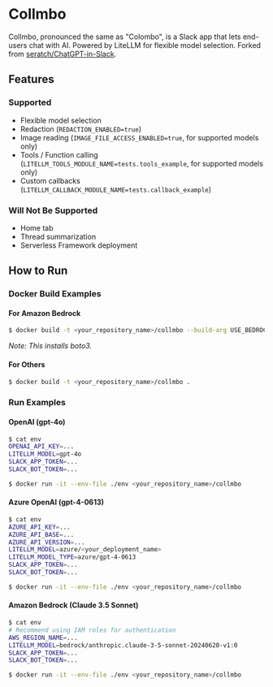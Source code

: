 # Collmbo

Collmbo, pronounced the same as "Colombo", is a Slack app that lets end-users chat with AI. Powered by LiteLLM for flexible model selection. Forked from [seratch/ChatGPT-in-Slack](https://github.com/seratch/ChatGPT-in-Slack).

## Features

### Supported

- Flexible model selection
- Redaction (`REDACTION_ENABLED=true`)
- Image reading (`IMAGE_FILE_ACCESS_ENABLED=true`, for supported models only)
- Tools / Function calling (`LITELLM_TOOLS_MODULE_NAME=tests.tools_example`, for supported models only)
- Custom callbacks (`LITELLM_CALLBACK_MODULE_NAME=tests.callback_example`)

### Will Not Be Supported

- Home tab
- Thread summarization
- Serverless Framework deployment

## How to Run

### Docker Build Examples

#### For Amazon Bedrock

```sh
$ docker build -t <your_repository_name>/collmbo --build-arg USE_BEDROCK=true .
```

*Note: This installs boto3.*

#### For Others

```sh
$ docker build -t <your_repository_name>/collmbo .
```

### Run Examples

#### OpenAI (gpt-4o)

```sh
$ cat env
OPENAI_API_KEY=...
LITELLM_MODEL=gpt-4o
SLACK_APP_TOKEN=...
SLACK_BOT_TOKEN=...

$ docker run -it --env-file ./env <your_repository_name>/collmbo
```

#### Azure OpenAI (gpt-4-0613)

```sh
$ cat env
AZURE_API_KEY=...
AZURE_API_BASE=...
AZURE_API_VERSION=...
LITELLM_MODEL=azure/<your_deployment_name>
LITELLM_MODEL_TYPE=azure/gpt-4-0613
SLACK_APP_TOKEN=...
SLACK_BOT_TOKEN=...

$ docker run -it --env-file ./env <your_repository_name>/collmbo
```

#### Amazon Bedrock (Claude 3.5 Sonnet)


```sh
$ cat env
# Recommend using IAM roles for authentication
AWS_REGION_NAME=...
LITELLM_MODEL=bedrock/anthropic.claude-3-5-sonnet-20240620-v1:0
SLACK_APP_TOKEN=...
SLACK_BOT_TOKEN=...

$ docker run -it --env-file ./env <your_repository_name>/collmbo
```
